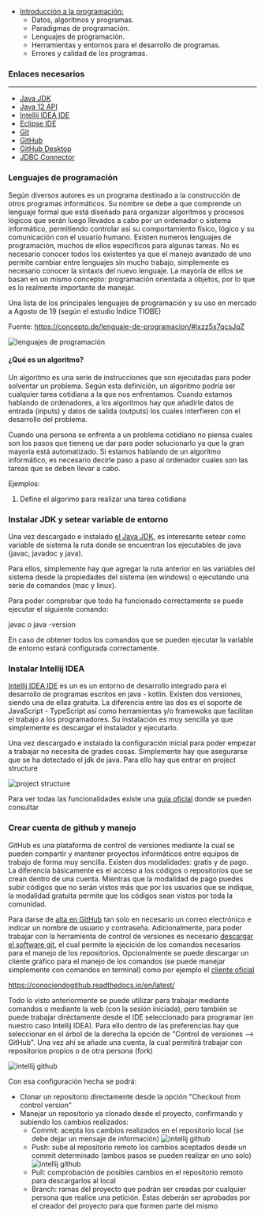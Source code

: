 - [Introducción a la programación:](#tema1)
    - Datos, algoritmos y programas.
    - Paradigmas de programación.
    - Lenguajes de programación.
    - Herramientas y entornos para el desarrollo de programas.
    - Errores y calidad de los programas.

### Enlaces necesarios
***

- <a href="https://www.oracle.com/technetwork/java/javase/downloads/jdk11-downloads-5066655.html" target=»_blank> Java JDK</a>
- <a href="https://docs.oracle.com/en/java/javase/12/docs/api/index.html" target=»_blank> Java 12 API</a>
- <a href="https://www.jetbrains.com/idea/download/" target=»_blank> Intellij IDEA IDE</a>
- <a href="https://www.eclipse.org/downloads/" target=»_blank> Eclipse IDE</a>
- <a href="https://git-scm.com/downloads" target="blank">Git</a>
- <a href="https://github.com" target=»_blank>GitHub</a>
- <a href="https://desktop.github.com">GitHub Desktop</a>
- <a href="https://dev.mysql.com/downloads/connector/j/5.1.html" target=»_blank>JDBC Connector</a>

### Lenguajes de programación

Según diversos autores es un programa destinado a la construcción de otros programas informáticos. Su nombre se debe a que comprende un lenguaje formal que está diseñado para organizar algoritmos y procesos lógicos que serán luego llevados a cabo por un ordenador o sistema informático, permitiendo controlar así su comportamiento físico, lógico y su comunicación con el usuario humano. Existen numeros lenguajes de programación, muchos de ellos específicos para algunas tareas. No es necesario conocer todos los existentes ya que el manejo avanzado de uno permite cambiar entre lenguajes sin mucho trabajo, simplemente es necesario conocer la sintaxis del nuevo lenguaje. La mayoría de ellos se basan en un mismo concepto: programación orientada a objetos, por lo que es lo realmente importante de manejar. 

Una lista de los principales lenguajes de programación y su uso en mercado a Agosto de 19 (según el estudio Índice TIOBE)

Fuente: https://concepto.de/lenguaje-de-programacion/#ixzz5x7qcsJqZ

![lenguajes de programación](./images/lenguajes.png)

#### ¿Qué es un algoritmo?

Un algoritmo es una serie de instrucciones que son ejecutadas para poder solventar un problema. Según esta definición, un algoritmo podría ser cualquier tarea cotidiana a la que nos enfrentamos. Cuando estamos hablando de ordenadores, a los algoritmos hay que añadirle datos de entrada (inputs) y datos de salida (outputs) los cuales interfieren con el desarrollo del problema.

Cuando una persona se enfrenta a un problema cotidiano no piensa cuales son los pasos que tienenq ue dar para poder solucionarlo ya que la gran mayoría está automatizado. Si estamos hablando de un algorítmo informático, es necesario decirle paso a paso al ordenador cuales son las tareas que se deben llevar a cabo.

Ejemplos:

1. Define el algorimo para realizar una tarea cotidiana

### Instalar JDK y setear variable de entorno

Una vez descargado e instalado <a href="https://www.oracle.com/technetwork/java/javase/downloads/jdk11-downloads-5066655.html" target=»_blank> el Java JDK</a>, es interesante setear como variable de sistema la ruta donde se encuentran los ejecutables de java (javac, javadoc y java).

Para ellos, simplemente hay que agregar la ruta anterior en las variables del sistema desde la propiedades del sistema (en windows) o ejecutando una serie de comandos (mac y linux). <a href="https://www.java.com/es/download/help/path.xml" target="_blank"></a>

Para poder comprobar que todo ha funcionado correctamente se puede ejecutar el siguiente comando:

javac o java -version

En caso de obtener todos los comandos que se pueden ejecutar la variable de entorno estará configurada correctamente.

### Instalar Intellij IDEA

<a href="https://www.jetbrains.com/idea/download" target=»_blank> Intellij IDEA IDE</a>
es un es un entorno de desarrollo integrado para el desarrollo de programas escritos en java - kotlin. Existen dos versiones, siendo una de ellas gratuita. La diferencia entre las dos es el soporte de JavaScript - TypeScript así como herramientas y/o framewoks que facilitan el trabajo a los programadores. Su instalación es muy sencilla ya que simplemente es descargar el instalador y ejecutarlo. 

Una vez descargado e instalado la configuración inicial para poder empezar a trabajar no necesita de grades cosas. Simplemente hay que asegurarse que se ha detectado el jdk de java. Para ello hay que entrar en project structure

![project structure](./images/intellij.png)

Para ver todas las funcionalidades existe una <a href="https://www.jetbrains.com/help/idea/discover-intellij-idea.html" target="_blank">guía oficial</a> donde se pueden consultar


### Crear cuenta de github y manejo

GitHub es una plataforma de control de versiones mediante la cual se pueden compartir y mantener proyectos informáticos entre equipos de trabajo de forma muy sencilla. Existen dos modalidades: gratis y de pago. La diferencia básicamente es el acceso a los códigos o repositorios que se crean dentro de una cuenta. Mientras que la modalidad de pago puedes subir códigos que no serán vistos más que por los usuarios que se indique, la modalidad gratuita permite que los códigos sean vistos por toda la comunidad.

Para darse de <a href="https://github.com" target=»_blank>alta en GitHub</a> tan solo en necesario un correo electrónico e indicar un nombre de usuario y contraseña. Adicionalmente, para poder trabajar con la herramienta de control de versiones es necesario <a href="https://git-scm.com/downloads" target="blank">descargar el software git</a>, el cual permite la ejecición de los comandos necesarios para el manejo de los repositorios. Opcionalmente se puede descargar un cliente gráfico para el manejo de los comandos (se puede manejar simplemente con comandos en terminal) como por ejemplo el <a href="https://desktop.github.com">cliente oficial</a>

https://conociendogithub.readthedocs.io/en/latest/

Todo lo visto anteriormente se puede utilizar para trabajar mediante comandos o mediante la web (con la sesión iniciada), pero también se puede trabajar diréctamente desde el IDE seleccionado para programar (en nuestro caso Intellij IDEA). Para ello dentro de las preferencias hay que seleccionar en el árbol de la derecha la opción de "Control de versiones --> GitHub". Una vez ahí se añade una cuenta, la cual permitirá trabajar con repositorios propios o de otra persona (fork)

![intellij github](./images/git1.png)

Con esa configuración hecha se podrá:
- Clonar un repositorio directamente desde la opción "Checkout from control version"
- Manejar un repositorio ya clonado desde el proyecto, confirmando y subiendo los cambios realizados:
    - Commit: acepta los cambios realizados en el repositorio local (se debe dejar un mensaje de información)
    ![intellij github](./images/git2.png)
    - Push: sube al repositorio remoto los cambios aceptados desde un commit determinado (ambos pasos se pueden realizar en uno solo)
    ![intellij github](./images/git3.png)
    - Pull: comprobación de posibles cambios en el repositorio remoto para descargarlos al local
    - Branch: ramas del proyecto que podrán ser creadas por cualquier persona que realice una petición. Estas deberán ser aprobadas por el creador del proyecto para que formen parte del mismo






